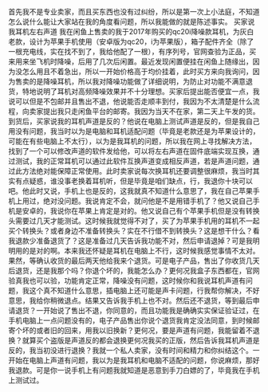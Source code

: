 首先我不是专业卖家，而且买东西也没有过纠纷，所以是第一次上小法庭，不知道怎么说什么能让大家站在我的角度看问题，所以我能做的就是陈述事实。
买家说我耳机左右声道
我在闲鱼上售卖的我于2017年购买的qc20i降噪款耳机，为灰白老款，设计为苹果手机使用（安卓版为qc20，i为苹果版），箱子配件齐全（除了一根充电线，实在找不到了，我给他配了一根），有序列号，官网查验为正品，买来用来坐飞机时降噪，后用了几次后闲置。最近发现闲置便挂在闲鱼上随缘出，因为没怎么用且不着急出，所以一开始价格高于均价挂着，此时买方来向我询问，因为售卖的是降噪耳机，所以我对降噪功能做了详细说明，为防止对功能不满意退货，特地说明了耳机对高频降噪效果并不十分理想。买家后提出能否便宜一点，我说可以但是不包邮并且售出不退，他说能否走顺丰到付，我因为不太清楚是什么流程，向卖家提出我只走闲鱼平台的邮寄。我因为当天不在家，第二天上午发的货。到货后，买家说我的耳机声道是反的？他说在电脑上测试声道是反的，但是我自己用没有问题，我当时以为是电脑和耳机适配问题（毕竟是老款还是为苹果设计的，可能在有些电脑上不太行），以为是我耳机的问题，所以我在网上寻找解决方法，找到了一个可以修改声道的软件发给他，可以将左右声道在固件底端实现互换，通过测试，我的正常耳机可以通过此软件互换声道变成相反声道，若是声道问题，通过此方法绝对能保障正常使用。此时卖家说每次换耳机还要调整很麻烦，我当时其实有点疑惑，谁没事老换着耳机听，但是毕竟是咱们缺点，行，我退你十块可以吧。他此时又说，手机上也是反的，这我就真不知道什么意思了，我在自己苹果手机上用过，绝对没问题。我说肯定不会，就问他是不是用错手机了？他又说自己手机是安卓的，我说你在苹果上肯定是对的。他又说自己有个苹果手机但是没有转换头需要过几天才能测试。这时候我就觉得不对了，买了为苹果手机用的耳机不一起买个转换头？或者身边不准备转换头？实在不行借不到转换头？这是想干什么？看我退款少准备退货了？这是准备过几天告诉我功能不对，然后申请退掉？可是我明明用的是对的啊。本来我还怀疑是耳机在电脑上不行，这时候我感觉事情不太对。果然，等确认收货的最后两天他给我来个退货。可是电子产品，售出了你收货几天后退货，还是我那个吗？你退个坏的，我能怎么办？更何况我盒子东西都在，官网验真我也可以验，功能肯定正常，降噪没有问题，这时候你和我说耳机声道有问题，我这个真不知道什么意思，插电脑上还可能是声卡问题，行我帮你解决，不好意思，我给你稍微退点。结果又告诉我手机上也不对。然后还不退货，等到最后申请退货？一开始说了售出不退，你同意的，而且功能我是确确实实保证验证过，在手机电脑上一点问题没有的，电子产品售出你说个退货我肯定没法同意，到时候邮寄个坏的或者旧的回来，用我以旧换新？更何况，要是声道有问题，我能留着不退换？就算买个盗版是声道反的都会退换更何况我买的正版，然后告诉我耳机声道是反的，我当初没进行退换？我就一个私人卖家，没有时间和精力和你纠结这个。一开始在电脑上声道有问题，我以为是我耳机和电脑不适配的问题，你说麻烦，那好我退款。可是你一说手机上有问题我就知道是恶意到手刀白嫖的了，毕竟我在手机上测试过。